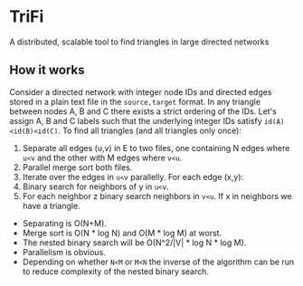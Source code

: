 # TriFi
A distributed, scalable tool to find triangles in large directed networks

## How it works
Consider a directed network with integer node IDs and directed edges stored in a plain text file in the `source,target` format. In any triangle between nodes A, B and C there exists a strict ordering of the IDs. Let's assign A, B and C labels such that the underlying integer IDs satisfy `id(A)<id(B)<id(C)`. To find all triangles (and all triangles only once):

1. Separate all edges (u,v) in E to two files, one containing N edges where `u<v` and the other with M edges where `v<u`.
2. Parallel merge sort both files.
3. Iterate over the edges in `u<v` parallelly. For each edge (x,y):
 1. Binary search for neighbors of y in `u<v`.
 2. For each neighbor z binary search neighbors in `v<u`. If x in neighbors we have a triangle.

- Separating is O(N+M).
- Merge sort is O(N * log N) and O(M * log M) at worst.
- The nested binary search will be O(N^2/|V| * log N * log M).
- Parallelism is obvious.
- Depending on whether `N<M` or `M<N` the inverse of the algorithm can be run to reduce complexity of the nested binary search.
